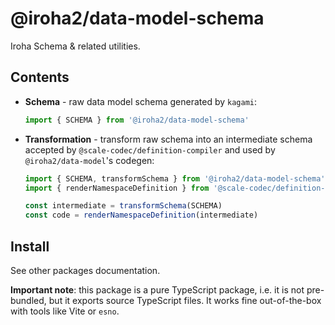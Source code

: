 # @iroha2/data-model-schema

Iroha Schema & related utilities.

## Contents

- **Schema** - raw data model schema generated by `kagami`:

  ```ts
  import { SCHEMA } from '@iroha2/data-model-schema'
  ```

- **Transformation** - transform raw schema into an intermediate schema accepted by `@scale-codec/definition-compiler` and used by `@iroha2/data-model`'s codegen:

  ```ts
  import { SCHEMA, transformSchema } from '@iroha2/data-model-schema'
  import { renderNamespaceDefinition } from '@scale-codec/definition-compiler'

  const intermediate = transformSchema(SCHEMA)
  const code = renderNamespaceDefinition(intermediate)
  ```

## Install

See other packages documentation.

**Important note**: this package is a pure TypeScript package, i.e. it is not pre-bundled, but it exports source TypeScript files. It works fine out-of-the-box with tools like Vite or `esno`.
